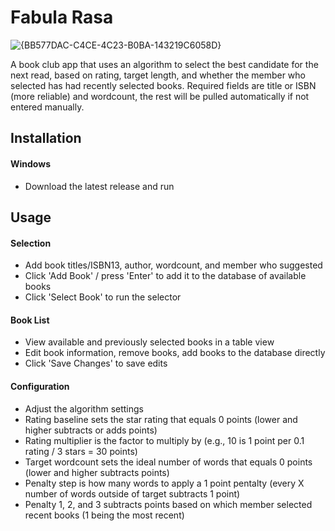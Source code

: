 # Fabula Rasa
![{BB577DAC-C4CE-4C23-B0BA-143219C6058D}](https://github.com/user-attachments/assets/b0f0fc7a-6ed2-46b9-9980-440d960b8498)

A book club app that uses an algorithm to select the best candidate for the next read, based on rating, target length, and whether the member who selected has had recently selected books. Required fields are title or ISBN (more reliable) and wordcount, the rest will be pulled automatically if not entered manually.

## Installation
#### Windows
- Download the latest release and run

## Usage
#### Selection
- Add book titles/ISBN13, author, wordcount, and member who suggested
- Click 'Add Book' / press 'Enter' to add it to the database of available books
- Click 'Select Book' to run the selector

#### Book List
- View available and previously selected books in a table view
- Edit book information, remove books, add books to the database directly
- Click 'Save Changes' to save edits

#### Configuration
- Adjust the algorithm settings
- Rating baseline sets the star rating that equals 0 points (lower and higher subtracts or adds points)
- Rating multiplier is the factor to multiply by (e.g., 10 is 1 point per 0.1 rating / 3 stars = 30 points)
- Target wordcount sets the ideal number of words that equals 0 points (lower and higher subtracts points)
- Penalty step is how many words to apply a 1 point pentalty (every X number of words outside of target subtracts 1 point)
- Penalty 1, 2, and 3 subtracts points based on which member selected recent books (1 being the most recent)
